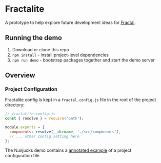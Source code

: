 # Fractalite

A prototype to help explore future development ideas for [Fractal](https://fractal.build).

## Running the demo

1. Download or clone this repo
2. `npm install` - install project-level dependencies
3. `npm run demo` - bootstrap packages together and start the demo server

## Overview

### Project Configuration

Fractalite config is kept in a `fractal.config.js` file in the root of the project directory:

```js
// fractalite.config.js
const { resolve } = require('path');

module.exports = {
  components: resolve(__dirname, './src/components'),
  // ... other config setting here
};
```

The Nunjucks demo contains a [annotated example](demos/nunjucks/fractal.config.js) of a project configuration file.
